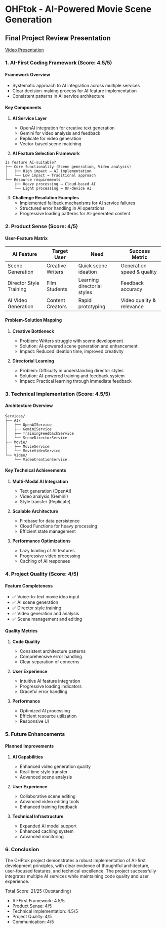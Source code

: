 # OHFtok - AI-Powered Movie Scene Generation
## Final Project Review Presentation

[Video Presentation](https://share.vidyard.com/watch/LeDLqyMTrKiEpUxpxCmBzb?)

### 1. AI-First Coding Framework (Score: 4.5/5)

#### Framework Overview
- Systematic approach to AI integration across multiple services
- Clear decision-making process for AI feature implementation
- Consistent patterns in AI service architecture

#### Key Components
1. **AI Service Layer**
   - OpenAI integration for creative text generation
   - Gemini for video analysis and feedback
   - Replicate for video generation
   - Vector-based scene matching

2. **AI Feature Selection Framework**
```
Is feature AI-suitable?
├── Core functionality (Scene generation, Video analysis)
│   ├── High impact → AI implementation
│   └── Low impact → Traditional approach
└── Resource requirements
    ├── Heavy processing → Cloud-based AI
    └── Light processing → On-device AI
```

3. **Challenge Resolution Examples**
   - Implemented fallback mechanisms for AI service failures
   - Structured error handling in AI operations
   - Progressive loading patterns for AI-generated content

### 2. Product Sense (Score: 4/5)

#### User-Feature Matrix
| AI Feature | Target User | Need | Success Metric |
|------------|-------------|------|----------------|
| Scene Generation | Creative Writers | Quick scene ideation | Generation speed & quality |
| Director Style Training | Film Students | Learning directorial styles | Feedback accuracy |
| AI Video Generation | Content Creators | Rapid prototyping | Video quality & relevance |

#### Problem-Solution Mapping
1. **Creative Bottleneck**
   - Problem: Writers struggle with scene development
   - Solution: AI-powered scene generation and enhancement
   - Impact: Reduced ideation time, improved creativity

2. **Directorial Learning**
   - Problem: Difficulty in understanding director styles
   - Solution: AI-powered training and feedback system
   - Impact: Practical learning through immediate feedback

### 3. Technical Implementation (Score: 4.5/5)

#### Architecture Overview
```
Services/
├── AI/
│   ├── OpenAIService
│   ├── GeminiService
│   ├── TrainingFeedbackService
│   └── SceneDirectorService
├── Movie/
│   ├── MovieService
│   └── MovieVideoService
└── Video/
    └── VideoCreationService
```

#### Key Technical Achievements
1. **Multi-Modal AI Integration**
   - Text generation (OpenAI)
   - Video analysis (Gemini)
   - Style transfer (Replicate)

2. **Scalable Architecture**
   - Firebase for data persistence
   - Cloud Functions for heavy processing
   - Efficient state management

3. **Performance Optimizations**
   - Lazy loading of AI features
   - Progressive video processing
   - Caching of AI responses

### 4. Project Quality (Score: 4/5)

#### Feature Completeness
- ✅ Voice-to-text movie idea input
- ✅ AI scene generation
- ✅ Director style training
- ✅ Video generation and analysis
- ✅ Scene management and editing

#### Quality Metrics
1. **Code Quality**
   - Consistent architecture patterns
   - Comprehensive error handling
   - Clear separation of concerns

2. **User Experience**
   - Intuitive AI feature integration
   - Progressive loading indicators
   - Graceful error handling

3. **Performance**
   - Optimized AI processing
   - Efficient resource utilization
   - Responsive UI

### 5. Future Enhancements

#### Planned Improvements
1. **AI Capabilities**
   - Enhanced video generation quality
   - Real-time style transfer
   - Advanced scene analysis

2. **User Experience**
   - Collaborative scene editing
   - Advanced video editing tools
   - Enhanced training feedback

3. **Technical Infrastructure**
   - Expanded AI model support
   - Enhanced caching system
   - Advanced monitoring

### 6. Conclusion

The OHFtok project demonstrates a robust implementation of AI-first development principles, with clear evidence of thoughtful architecture, user-focused features, and technical excellence. The project successfully integrates multiple AI services while maintaining code quality and user experience.

Total Score: 21/25 (Outstanding)
- AI-First Framework: 4.5/5
- Product Sense: 4/5
- Technical Implementation: 4.5/5
- Project Quality: 4/5
- Communication: 4/5
